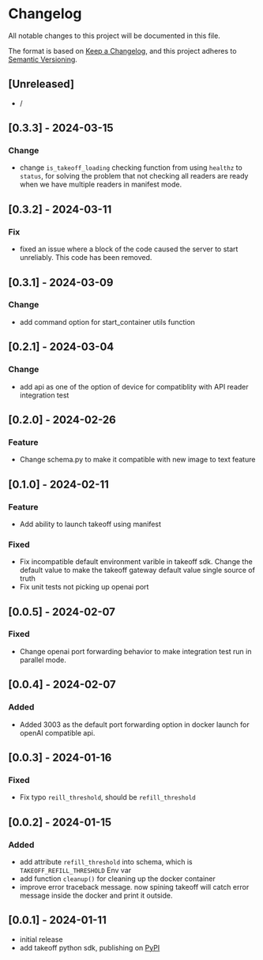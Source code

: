 # Changelog

All notable changes to this project will be documented in this file.

The format is based on [Keep a Changelog],
and this project adheres to [Semantic Versioning].

## [Unreleased]

- /

## [0.3.3] - 2024-03-15

### Change

- change `is_takeoff_loading` checking function from using `healthz` to `status`, for solving the problem that not checking all readers are ready when we have multiple readers in manifest mode.


## [0.3.2] - 2024-03-11

### Fix

- fixed an issue where a block of the code caused the server to start unreliably. This code has been removed.

## [0.3.1] - 2024-03-09

### Change

- add command option for start_container utils function

## [0.2.1] - 2024-03-04

### Change

- add api as one of the option of device for compatiblity with API reader integration test 

## [0.2.0] - 2024-02-26

### Feature

- Change schema.py to make it compatible with new image to text feature 

## [0.1.0] - 2024-02-11

### Feature

- Add ability to launch takeoff using manifest

### Fixed

- Fix incompatible default environment varible in takeoff sdk. Change the default value to make the takeoff gateway default value single source of truth
- Fix unit tests not picking up openai port

## [0.0.5] - 2024-02-07

### Fixed

- Change openai port forwarding behavior to make integration test run in parallel mode.

## [0.0.4] - 2024-02-07

### Added

- Added 3003 as the default port forwarding option in docker launch for openAI compatible api.

## [0.0.3] - 2024-01-16

### Fixed

- Fix typo `reill_threshold`, should be `refill_threshold`

## [0.0.2] - 2024-01-15

### Added

- add attribute `refill_threshold` into schema, which is `TAKEOFF_REFILL_THRESHOLD` Env var
- add function `cleanup()` for cleaning up the docker container
- improve error traceback message. now spining takeoff will catch error message inside the docker and print it outside.

## [0.0.1] - 2024-01-11

- initial release
- add takeoff python sdk, publishing on [PyPI](https://pypi.org/project/takeoff-sdk/)

<!-- Links -->

[keep a changelog]: https://keepachangelog.com/en/1.0.0/
[semantic versioning]: https://semver.org/spec/v2.0.0.html
